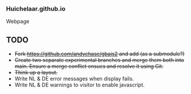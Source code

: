 ### Huichelaar.github.io

Webpage

## TODO

- ~~Fork https://github.com/andychase/gbajs2 and add (as a submodule?)~~
- ~~Create two separate experimental branches and merge them both into main. Ensure a merge conflict ensues and resolve it using Git.~~
- ~~Think up a layout.~~
- Write NL & DE error messages when display fails.
- Write NL & DE warnings to visitor to enable javascript.